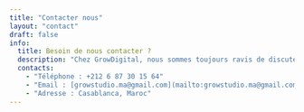 ```yaml
---
title: "Contacter nous"
layout: "contact"
draft: false
info: 
  title: Besoin de nous contacter ?
  description: "Chez GrowDigital, nous sommes toujours ravis de discuter de vos projets et de vos objectifs en matière de marketing digital. Que vous cherchiez à améliorer votre présence en ligne, à augmenter vos ventes ou à renforcer votre marque, nous sommes là pour vous aider à réussir."
  contacts: 
    - "Téléphone : +212 6 87 30 15 64"
    - "Email : [growstudio.ma@gmail.com](mailto:growstudio.ma@gmail.com)"
    - "Adresse : Casablanca, Maroc"
---
```


